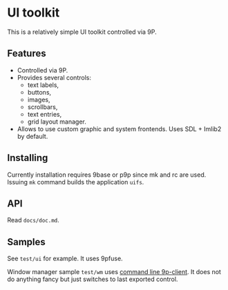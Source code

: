 UI toolkit
==========

This is a relatively simple UI toolkit controlled via 9P.

## Features

  * Controlled via 9P.
  * Provides several controls:
    - text labels,
    - buttons,
    - images,
    - scrollbars,
    - text entries,
    - grid layout manager.
  * Allows to use custom graphic and system frontends. Uses SDL + Imlib2 by
    default.

## Installing

Currently installation requires 9base or p9p since mk and rc are used.
Issuing `mk` command builds the application `uifs`.

## API

Read `docs/doc.md`.

## Samples

See `test/ui` for example. It uses 9pfuse.

Window manager sample `test/wm` uses
[command line 9p-client](https://github.com/gravicappa/9client). It does not
do anything fancy but just switches to last exported control.
